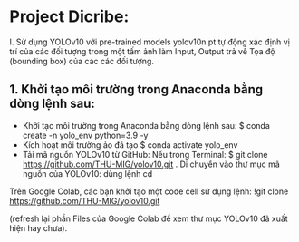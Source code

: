 # Project Dicribe:
I. Sử dụng YOLOv10 với pre-trained models yolov10n.pt
   tự động xác định vị trí của các đối tượng trong một tấm ảnh làm Input, 
   Output trả về Tọa độ (bounding box) của các các đối tượng.

## 1. Khởi tạo môi trường trong Anaconda bằng dòng lệnh sau:
- Khởi tạo môi trường trong Anaconda bằng dòng lệnh sau:
$ conda create -n yolo_env python=3.9 -y
- Kích hoạt môi trường ảo đã tạo
$ conda activate yolo_env
- Tải mã nguồn YOLOv10 từ GitHub:
Nếu trong Terminal:
$ git clone https://github.com/THU-MIG/yolov10.git .
Di chuyển vào thư mục mã nguồn của YOLOv10: dùng lệnh cd

Trên Google Colab, các bạn khởi tạo một code cell sử dụng lệnh:
!git clone https://github.com/THU-MIG/yolov10.git

(refresh lại phần Files của Google Colab để xem thư mục YOLOv10 đã xuất hiện hay chưa).

